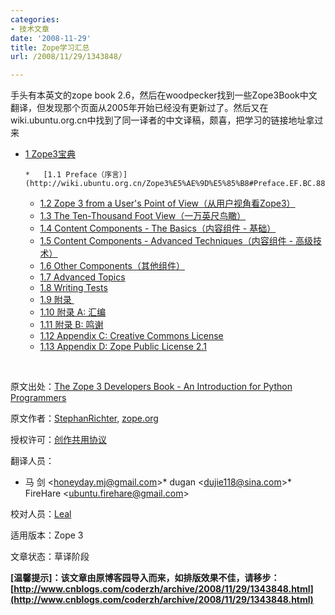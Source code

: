 ```yaml
---
categories:
- 技术文章
date: '2008-11-29'
title: Zope学习汇总
url: /2008/11/29/1343848/

---
```



手头有本英文的zope book 2.6，然后在woodpecker找到一些Zope3Book中文翻译，但发现那个页面从2005年开始已经没有更新过了。然后又在wiki.ubuntu.org.cn中找到了同一译者的中文译稿，颇喜，把学习的链接地址拿过来 

*   [1 Zope3宝典](http://wiki.ubuntu.org.cn/Zope3%E5%AE%9D%E5%85%B8#Zope3.E5.AE.9D.E5.85.B8)

        *   [1.1 Preface（序言）](http://wiki.ubuntu.org.cn/Zope3%E5%AE%9D%E5%85%B8#Preface.EF.BC.88.E5.BA.8F.E8.A8.80.EF.BC.89)
    *   [1.2 Zope 3 from a User's Point of View（从用户视角看Zope3）](http://wiki.ubuntu.org.cn/Zope3%E5%AE%9D%E5%85%B8#Zope_3_from_a_User.27s_Point_of_View.EF.BC.88.E4.BB.8E.E7.94.A8.E6.88.B7.E8.A7.86.E8.A7.92.E7.9C.8BZope3.EF.BC.89)
    *   [1.3 The Ten-Thousand Foot View（一万英尺鸟瞰）](http://wiki.ubuntu.org.cn/Zope3%E5%AE%9D%E5%85%B8#The_Ten-Thousand_Foot_View.EF.BC.88.E4.B8.80.E4.B8.87.E8.8B.B1.E5.B0.BA.E9.B8.9F.E7.9E.B0.EF.BC.89)
    *   [1.4 Content Components - The Basics（内容组件 - 基础）](http://wiki.ubuntu.org.cn/Zope3%E5%AE%9D%E5%85%B8#Content_Components_-_The_Basics.EF.BC.88.E5.86.85.E5.AE.B9.E7.BB.84.E4.BB.B6_-_.E5.9F.BA.E7.A1.80.EF.BC.89)
    *   [1.5 Content Components - Advanced Techniques（内容组件 - 高级技术）](http://wiki.ubuntu.org.cn/Zope3%E5%AE%9D%E5%85%B8#Content_Components_-_Advanced_Techniques.EF.BC.88.E5.86.85.E5.AE.B9.E7.BB.84.E4.BB.B6_-_.E9.AB.98.E7.BA.A7.E6.8A.80.E6.9C.AF.EF.BC.89)
    *   [1.6 Other Components（其他组件）](http://wiki.ubuntu.org.cn/Zope3%E5%AE%9D%E5%85%B8#Other_Components.EF.BC.88.E5.85.B6.E4.BB.96.E7.BB.84.E4.BB.B6.EF.BC.89)
    *   [1.7 Advanced Topics](http://wiki.ubuntu.org.cn/Zope3%E5%AE%9D%E5%85%B8#Advanced_Topics)
    *   [1.8 Writing Tests](http://wiki.ubuntu.org.cn/Zope3%E5%AE%9D%E5%85%B8#Writing_Tests)
    *   [1.9 附录&nbsp;](http://wiki.ubuntu.org.cn/Zope3%E5%AE%9D%E5%85%B8#.E9.99.84.E5.BD.95.C2.A0)
    *   [1.10 附录&nbsp;A:&nbsp;汇编](http://wiki.ubuntu.org.cn/Zope3%E5%AE%9D%E5%85%B8#.E9.99.84.E5.BD.95.C2.A0A:.C2.A0.E6.B1.87.E7.BC.96)
    *   [1.11 附录&nbsp;B:&nbsp;鸣谢](http://wiki.ubuntu.org.cn/Zope3%E5%AE%9D%E5%85%B8#.E9.99.84.E5.BD.95.C2.A0B:.C2.A0.E9.B8.A3.E8.B0.A2)
    *   [1.12 Appendix C: Creative Commons License](http://wiki.ubuntu.org.cn/Zope3%E5%AE%9D%E5%85%B8#Appendix_C:_Creative_Commons_License)
    *   [1.13 Appendix D: Zope Public License 2.1](http://wiki.ubuntu.org.cn/Zope3%E5%AE%9D%E5%85%B8#Appendix_D:_Zope_Public_License_2.1)

&nbsp;

原文出处：[The Zope 3 Developers Book - An Introduction for Python Programmers](http://dev.zope.org/Wikis/DevSite/Projects/ComponentArchitecture/FrontPage/Zope3Book "http://dev.zope.org/Wikis/DevSite/Projects/ComponentArchitecture/FrontPage/Zope3Book")

原文作者：[StephanRichter](http://www.zope.org/Wikis/DevSite/Projects/ComponentArchitecture/StephanRichter "http://www.zope.org/Wikis/DevSite/Projects/ComponentArchitecture/StephanRichter"), [zope.org](http://www.zope.org/ "http://www.zope.org") 

授权许可：[创作共用协议](http://www.creativecommons.cn/licenses/by-nc-sa/1.0/ "http://www.creativecommons.cn/licenses/by-nc-sa/1.0/") 

翻译人员： 

*   马 剑 &lt;honeyday.mj@gmail.com&gt;*   dugan &lt;dujie118@sina.com&gt;*   FireHare &lt;ubuntu.firehare@gmail.com&gt;

校对人员：[Leal](http://wiki.ubuntu.org.cn/Leal "Leal") 

适用版本：Zope 3 

文章状态：草译阶段 

**[温馨提示]：该文章由原博客园导入而来，如排版效果不佳，请移步：[http://www.cnblogs.com/coderzh/archive/2008/11/29/1343848.html](http://www.cnblogs.com/coderzh/archive/2008/11/29/1343848.html)**